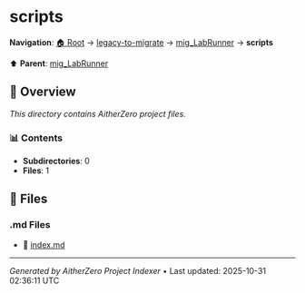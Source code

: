 # scripts

**Navigation**: [🏠 Root](../../../index.md) → [legacy-to-migrate](../../index.md) → [mig_LabRunner](../index.md) → **scripts**

⬆️ **Parent**: [mig_LabRunner](../index.md)

## 📖 Overview

*This directory contains AitherZero project files.*

### 📊 Contents

- **Subdirectories**: 0
- **Files**: 1

## 📄 Files

### .md Files

- 📝 [index.md](./index.md)

---

*Generated by AitherZero Project Indexer* • Last updated: 2025-10-31 02:36:11 UTC


